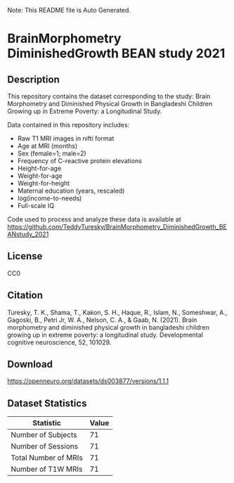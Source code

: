Note: This README file is Auto Generated.

# BrainMorphometry DiminishedGrowth BEAN study 2021

## Description

This repository contains the dataset corresponding to the study: Brain Morphometry and Diminished Physical Growth in Bangladeshi Children Growing up in Extreme Poverty: a Longitudinal Study.

Data contained in this repository includes:

- Raw T1 MRI images in nifti format 
- Age at MRI (months)
- Sex (female=1; male=2)
- Frequency of C-reactive protein elevations
- Height-for-age
- Weight-for-age
- Weight-for-height
- Maternal education (years, rescaled)
- log(income-to-needs)
- Full-scale IQ

Code used to process and analyze these data is available at https://github.com/TeddyTuresky/BrainMorphometry_DiminishedGrowth_BEANstudy_2021


## License

CC0

## Citation

Turesky, T. K., Shama, T., Kakon, S. H., Haque, R., Islam, N., Someshwar, A., Gagoski, B., Petri Jr, W. A., Nelson, C. A., & Gaab, N. (2021). Brain morphometry and diminished physical growth in bangladeshi children growing up in extreme poverty: a longitudinal study. Developmental cognitive neuroscience, 52, 101029.

## Download

https://openneuro.org/datasets/ds003877/versions/1.1.1

## Dataset Statistics

| Statistic | Value |
| --- | --- |
| Number of Subjects | 71 |
| Number of Sessions | 71 |
| Total Number of MRIs | 71 |
| Number of T1W MRIs | 71 |

